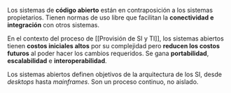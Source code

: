 Los sistemas de **código abierto** están en contraposición a los sistemas propietarios. Tienen normas de uso libre que facilitan la **conectividad e integración** con otros sistemas.

En el contexto del proceso de [[Provisión de SI y TI]], los sistemas abiertos tienen **costos iniciales altos** por su complejidad pero **reducen los costos futuros** al poder hacer los cambios requeridos. Se gana **portabilidad**, **escalabilidad** e **interoperabilidad**.

Los sistemas abiertos definen objetivos de la arquitectura de los SI, desde _desktops_ hasta _mainframes_. Son un proceso continuo, no aislado.
